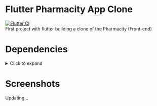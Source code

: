 # Flutter Pharmacity App Clone
[![Flutter CI](https://github.com/ndungx/pharmacity/actions/workflows/flutter-ci.yml/badge.svg)](https://github.com/ndungx/pharmacity/actions/workflows/flutter-ci.yml)  
First project with flutter building a clone of the Pharmacity (Front-end)

# Dependencies 
<details>
    <summary>Click to expand</summary>

* [page_transition](https://pub.dev/packages/page_transition)
* [convex_bottom_bar](https://pub.dev/packages/convex_bottom_bar)
* [otp_text_field](https://pub.dev/packages/otp_text_field)
* [timer_count_down](https://pub.dev/packages/timer_count_down)
* [shared_preferences](https://pub.dev/packages/shared_preferences)
* [carousel_slider](https://pub.dev/packages/carousel_slider)
* [simple_currency_format](https://pub.dev/packages/simple_currency_format)
* [flutter_svg](https://pub.dev/packages/flutter_svg)
* [google_maps_flutter](https://pub.dev/packages/google_maps_flutter)
</details>

# Screenshots
Updating...
